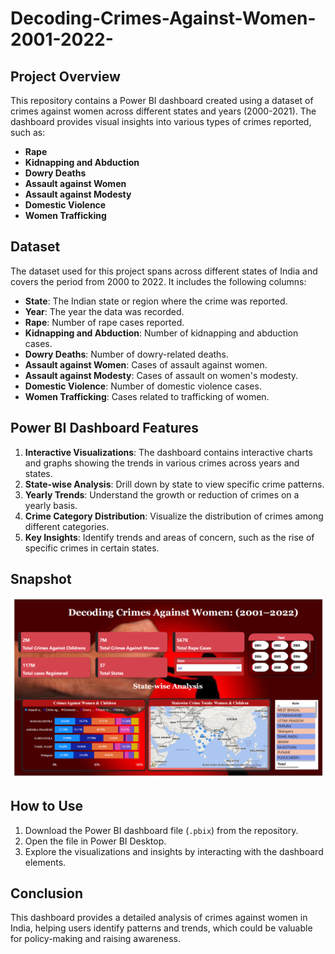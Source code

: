 # Decoding-Crimes-Against-Women-2001-2022-


## Project Overview

This repository contains a Power BI dashboard created using a dataset of crimes against women across different states and years (2000-2021). The dashboard provides visual insights into various types of crimes reported, such as:  
- **Rape**  
- **Kidnapping and Abduction**  
- **Dowry Deaths**  
- **Assault against Women**  
- **Assault against Modesty**  
- **Domestic Violence**  
- **Women Trafficking**

## Dataset

The dataset used for this project spans across different states of India and covers the period from 2000 to 2022. It includes the following columns:  
- **State**: The Indian state or region where the crime was reported.  
- **Year**: The year the data was recorded.  
- **Rape**: Number of rape cases reported.  
- **Kidnapping and Abduction**: Number of kidnapping and abduction cases.  
- **Dowry Deaths**: Number of dowry-related deaths.  
- **Assault against Women**: Cases of assault against women.  
- **Assault against Modesty**: Cases of assault on women's modesty.  
- **Domestic Violence**: Number of domestic violence cases.  
- **Women Trafficking**: Cases related to trafficking of women.

## Power BI Dashboard Features

1. **Interactive Visualizations**: The dashboard contains interactive charts and graphs showing the trends in various crimes across years and states.  
2. **State-wise Analysis**: Drill down by state to view specific crime patterns.  
3. **Yearly Trends**: Understand the growth or reduction of crimes on a yearly basis.  
4. **Crime Category Distribution**: Visualize the distribution of crimes among different categories.  
5. **Key Insights**: Identify trends and areas of concern, such as the rise of specific crimes in certain states.

## Snapshot
![Alt Text](https://github.com/SunilKulali/Decoding-Crimes-Against-Women-2001-2022-/blob/main/Dashboard.png)


## How to Use

1. Download the Power BI dashboard file (`.pbix`) from the repository.  
2. Open the file in Power BI Desktop.  
3. Explore the visualizations and insights by interacting with the dashboard elements.

## Conclusion

This dashboard provides a detailed analysis of crimes against women in India, helping users identify patterns and trends, which could be valuable for policy-making and raising awareness.

